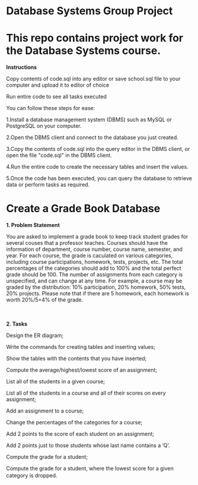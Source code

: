 # Database Systems Group Project

# This repo contains project work for the Database Systems course.

**Instructions** 

Copy contents of code.sql into any editor or save school.sql file to your computer and upload it to editor of choice 

Run entire code to see all tasks executed 

You can follow these steps for ease: 

1.Install a database management system (DBMS) such as MySQL or PostgreSQL on your computer.

2.Open the DBMS client and connect to the database you just created.

3.Copy the contents of code.sql into the query editor in the DBMS client, or open the file "code.sql" in the DBMS client.

4.Run the entire code to create the necessary tables and insert the values.

5.Once the code has been executed, you can query the database to retrieve data or perform tasks as required.


#  Create a Grade Book Database

**1. Problem Statement**
   
You are asked to implement a grade book to keep track student grades for several couses that a professor teaches. Courses should have the information of department, course number, course name, semester, and year.  For each course, the grade is caculated on various categories, including course participations, homework, tests, projects, etc.  The total percentages of the categories should add to 100% and the total perfect grade should be 100. The number of assignments from each category is unspecified, and can change at any time.  For example, a course may be graded by the distribution: 10% participation, 20% homework, 50% tests, 20% projects. Please note that if there are 5 homework, each homework is worth 20%/5=4% of the grade.

　

**2. Tasks**
   
Design the ER diagram;

Write the commands for creating tables and inserting values;

Show the tables with the contents that you have inserted;

Compute the average/highest/lowest score of an assignment;

List all of the students in a given course;

List all of the students in a course and all of their scores on every assignment;

Add an assignment to a course;

Change the percentages of the categories for a course;

Add 2 points to the score of each student on an assignment;

Add 2 points just to those students whose last name contains a ‘Q’.

Compute the grade for a student;

Compute the grade for a student, where the lowest score for a given category is dropped.
　
